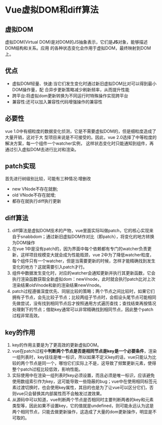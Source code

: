 # Vue虚拟DOM和diff算法

## 虚拟DOM

虚拟DOM(Virtual DOM)是对DOM的JS抽象表示，它们是**JS**对象，能够描述DOM结构和关系。应用 的各种状态变化会作用于虚拟DOM，最终映射到DOM上。

## 优点

- 虚拟DOM轻量、快速:当它们发生变化时通过新旧虚拟DOM比对可以得到最小DOM操作量，配 合异步更新策略减少刷新频率，从而提升性能
- 跨平台:将虚拟dom更新转换为不同运行时特殊操作实现跨平台
- 兼容性:还可以加入兼容性代码增强操作的兼容性

## 必要性

vue 1.0中有细粒度的数据变化侦测，它是不需要虚拟DOM的，但是细粒度造成了大量开销，这对于大 型项目来说是不可接受的。因此，vue 2.0选择了中等粒度的解决方案，每一个组件一个watcher实例， 这样状态变化时只能通知到组件，再通过引入虚拟DOM去进行比对和渲染。

## patch实现

首先进行树级别比较，可能有三种情况:增删改

- new VNode不存在就删; 
- old VNode不存在就增; 
- 都存在就执行diff执行更新

## diff算法

1. diff算法是虚拟DOM技术的产物，vue里面实际叫做patch，它的核心实现来自于snabbdom；通过新旧虚拟DOM作对比（即patch），将变化的地方转换为DOM操作
2. 在vue 1中是没有patch的，因为界面中每个依赖都有专门的watcher负责更新，这样项目规模变大就会成为性能瓶颈，vue 2中为了降低watcher粒度，每个组件只有一个watcher，但是当需要更新的时候，怎样才能精确找到发生变化的地方？这就需要引入patch才行。
3. 组件中数据发生变化时，对应的watcher会通知更新并执行其更新函数，它会执行渲染函数获取全新虚拟dom：newVnode，此时就会执行patch比对上次渲染结果oldVnode和新的渲染结果newVnode。
4. patch过程遵循深度优先、同层比较的策略；两个节点之间比较时，如果它们拥有子节点，会先比较子节点；比较两组子节点时，会假设头尾节点可能相同先做尝试，没有找到相同节点后才按照通用方式遍历查找；查找结束再按情况处理剩下的节点；借助key通常可以非常精确找到相同节点，因此整个patch过程非常高效。

## key的作用

1. key的作用主要是为了更高效的更新虚拟DOM。
2. vue在patch过程中**判断两个节点是否是相同节点是key是一个必要条件**，渲染一组列表时，key往往是唯一标识，所以如果不定义key的话，vue只能认为比较的两个节点是同一个，哪怕它们实际上不是，这导致了频繁更新元素，使得整个patch过程比较低效，影响性能。
3. 实际使用中在渲染一组列表时key必须设置，而且必须是唯一标识，应该避免使用数组索引作为key，这可能导致一些隐蔽的bug；vue中在使用相同标签元素过渡切换时，也会使用key属性，其目的也是为了让vue可以区分它们，否则vue只会替换其内部属性而不会触发过渡效果。
4. 从源码中可以知道，vue判断两个节点是否相同时主要判断两者的key和元素类型等，因此如果不设置key，它的值就是undefined，则可能永远认为这是两个相同节点，只能去做更新操作，这造成了大量的dom更新操作，明显是不可取的。

